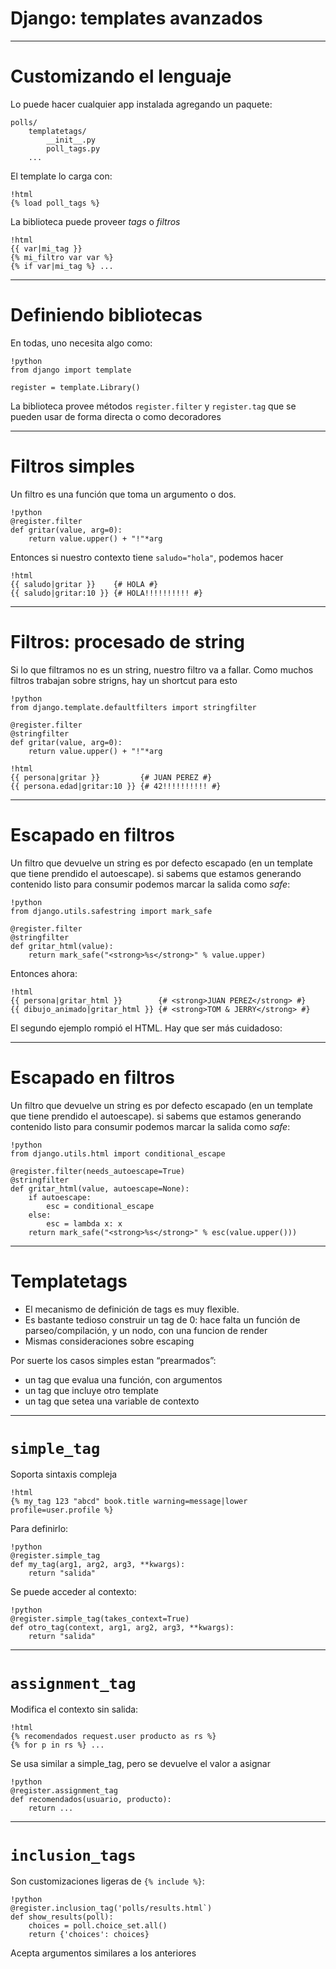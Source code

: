 # Django: templates avanzados

----
# Customizando el lenguaje

Lo puede hacer cualquier app instalada agregando un paquete:

    polls/
        templatetags/
            __init__.py
            poll_tags.py
        ...

El template lo carga con:

    !html
    {% load poll_tags %}

La biblioteca puede proveer *tags* o *filtros*

    !html
    {{ var|mi_tag }}
    {% mi_filtro var var %}
    {% if var|mi_tag %} ...

----
# Definiendo bibliotecas

En todas, uno necesita algo como:

    !python
    from django import template

    register = template.Library()

La biblioteca provee métodos `register.filter` y `register.tag` que se
pueden usar de forma directa o como decoradores

----
# Filtros simples

Un filtro es una función que toma un argumento o dos.

    !python
    @register.filter
    def gritar(value, arg=0):
        return value.upper() + "!"*arg

Entonces si nuestro contexto tiene `saludo="hola"`, podemos hacer

    !html
    {{ saludo|gritar }}    {# HOLA #}
    {{ saludo|gritar:10 }} {# HOLA!!!!!!!!!! #}

----
# Filtros: procesado de string

Si lo que filtramos no es un string, nuestro filtro va a fallar.
Como muchos filtros trabajan sobre strigns, hay un shortcut para esto

    !python
    from django.template.defaultfilters import stringfilter

    @register.filter
    @stringfilter
    def gritar(value, arg=0):
        return value.upper() + "!"*arg

    !html
    {{ persona|gritar }}         {# JUAN PEREZ #}
    {{ persona.edad|gritar:10 }} {# 42!!!!!!!!!! #}

----
# Escapado en filtros

Un filtro que devuelve un string es por defecto escapado (en un template que
tiene prendido el autoescape). si sabems que estamos generando contenido listo
para consumir podemos marcar la salida como *safe*:

    !python
    from django.utils.safestring import mark_safe

    @register.filter
    @stringfilter
    def gritar_html(value):
        return mark_safe("<strong>%s</strong>" % value.upper)

Entonces ahora:

    !html
    {{ persona|gritar_html }}        {# <strong>JUAN PEREZ</strong> #}
    {{ dibujo_animado|gritar_html }} {# <strong>TOM & JERRY</strong> #}

El segundo ejemplo rompió el HTML. Hay que ser más cuidadoso:

----
# Escapado en filtros

Un filtro que devuelve un string es por defecto escapado (en un template que
tiene prendido el autoescape). si sabems que estamos generando contenido listo
para consumir podemos marcar la salida como *safe*:

    !python
    from django.utils.html import conditional_escape

    @register.filter(needs_autoescape=True)
    @stringfilter
    def gritar_html(value, autoescape=None):
        if autoescape:
            esc = conditional_escape
        else:
            esc = lambda x: x
        return mark_safe("<strong>%s</strong>" % esc(value.upper()))

----
# Templatetags

* El mecanismo de definición de tags es muy flexible.
* Es bastante tedioso construir un tag de 0: hace falta un función de 
  parseo/compilación, y un nodo, con una funcion de render
* Mismas consideraciones sobre escaping

Por suerte los casos simples estan “prearmados”:

* un tag que evalua una función, con argumentos
* un tag que incluye otro template
* un tag que setea una variable de contexto

----
# `simple_tag`

Soporta sintaxis compleja

    !html
    {% my_tag 123 "abcd" book.title warning=message|lower profile=user.profile %}

Para definirlo:

    !python
    @register.simple_tag
    def my_tag(arg1, arg2, arg3, **kwargs):
        return "salida"

Se puede acceder al contexto:

    !python
    @register.simple_tag(takes_context=True)
    def otro_tag(context, arg1, arg2, arg3, **kwargs):
        return "salida"

----
# `assignment_tag`

Modifica el contexto sin salida:

    !html
    {% recomendados request.user producto as rs %}
    {% for p in rs %} ...

Se usa similar a simple_tag, pero se devuelve el valor a asignar

    !python
    @register.assignment_tag
    def recomendados(usuario, producto):
        return ...

----
# `inclusion_tags`

Son customizaciones ligeras de `{% include %}`:

    !python
    @register.inclusion_tag('polls/results.html`)
    def show_results(poll):
        choices = poll.choice_set.all()
        return {'choices': choices}

Acepta argumentos similares a los anteriores

